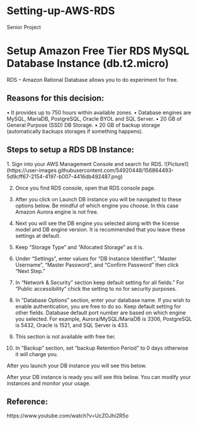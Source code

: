 # Setting-up-AWS-RDS
Senior Project

<h1>Setup Amazon Free Tier RDS MySQL Database Instance (db.t2.micro)</h1>

RDS – Amazon Rational Database allows you to do experiment for free.

<h2>Reasons for this decision:</h2>
•	It provides up to 750 hours within available zones.
•	Database engines are MySQL, MariaDB, PostgreSQL, Oracle BYOL and SQL Server.
•	20 GB of General Purpose (SSD) DB Storage.
•	20 GB of backup storage (automatically backups storages if something happens). 

<h2>Steps to setup a RDS DB Instance:</h2>
1.	Sign into your AWS Management Console and search for RDS. 
![Picture1](https://user-images.githubusercontent.com/54920448/156864493-5d9cff67-2154-4197-b007-4416db492487.png) 

2.	Once you find RDS console, open that RDS console page. 

 
3.	After you click on Launch DB instance you will be navigated to these options below. Be mindful of which engine you choose. In this case Amazon Aurora engine is not free. 
 

4.	Next you will see the DB engine you selected along with the license model and DB engine version. It is recommended that you leave these settings at default. 

 
5.	Keep “Storage Type” and “Allocated Storage” as it is.
 

6.	Under “Settings”, enter values for “DB Instance Identifier”, “Master Username”, “Master Password”, and “Confirm Password” then click “Next Step.”
 





7.	In “Network & Security” section keep default setting for all fields.” For “Public accessibility” chick the setting to no for security purposes. 
 

 









8.	In “Database Options” section, enter your database name. If you wish to enable authentication, you are free to do so. Keep default setting for other fields.
Database default port number are based on which engine you selected. For example, 
Aurora/MySQL/MariaDB is 3306, PostgreSQL is 5432, Oracle is 1521, and SQL Server is 433.

 

9.	This section is not available with free tier. 

 




10.	In “Backup” section, set “backup Retention Period” to 0 days otherwise it will charge you.
 
 








After you launch your DB instance you will see this below.

 

After your DB instance is ready you will see this below. You can modify your instances and monitor your usage. 

 
<h2>Reference:</h2>
 https://www.youtube.com/watch?v=UcZOJhi2R5o 

